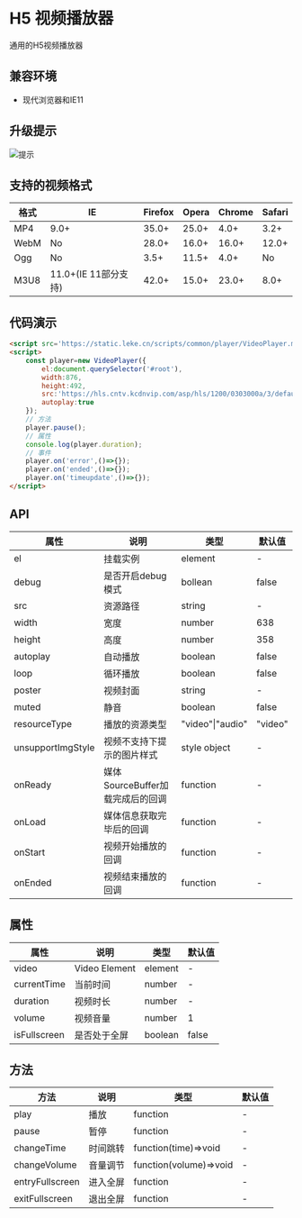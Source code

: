 # H5 视频播放器
通用的H5视频播放器

## 兼容环境
- 现代浏览器和IE11

## 升级提示
![提示](https://static.leke.cn/scripts/common/player/images/upgrade_tip.png)

## 支持的视频格式
| 格式 | IE | Firefox | Opera | Chrome | Safari | 
| --- | --- | --- | --- | --- | --- | 
| MP4 | 9.0+ | 35.0+ | 25.0+ | 4.0+  | 3.2+ |
| WebM | No | 28.0+ | 16.0+| 16.0+  | 12.0+ |
| Ogg | No | 3.5+ | 11.5+ | 4.0+  | No |
| M3U8 | 11.0+(IE 11部分支持) | 42.0+ | 15.0+ | 23.0+  | 8.0+ |

## 代码演示

```html
<script src='https://static.leke.cn/scripts/common/player/VideoPlayer.min.js'></script>
<script>
	const player=new VideoPlayer({
		el:document.querySelector('#root'),
		width:876,
		height:492,
		src:'https://hls.cntv.kcdnvip.com/asp/hls/1200/0303000a/3/default/c9d6fcb3ff7e42f6b6db4199768ff249/1200.m3u8?maxbr=2048',
		autoplay:true
	});
	// 方法
	player.pause();
	// 属性
	console.log(player.duration);
	// 事件
	player.on('error',()=>{});
	player.on('ended',()=>{});
	player.on('timeupdate',()=>{});
</script>
```

## API
| 属性 | 说明 | 类型 | 默认值 | 
| --- | --- | --- | --- | 
| el | 挂载实例 | element | - |
| debug | 是否开启debug模式 | bollean | false |
| src | 资源路径 | string | - |
| width | 宽度 | number | 638 |
| height | 高度 | number | 358 |
| autoplay | 自动播放 | boolean | false |
| loop | 循环播放 | boolean | false |
| poster | 视频封面 | string | - |
| muted | 静音 | boolean | false |
| resourceType | 播放的资源类型 | "video"\|"audio" | "video" |
| unsupportImgStyle | 视频不支持下提示的图片样式 | style object | - |
| onReady | 媒体SourceBuffer加载完成后的回调 | function | - |
| onLoad | 媒体信息获取完毕后的回调 | function | - |
| onStart | 视频开始播放的回调 | function | - |
| onEnded | 视频结束播放的回调 | function | - |

## 属性
| 属性 | 说明 | 类型 | 默认值 | 
| --- | --- | --- | --- | 
| video | Video Element | element | - |
| currentTime | 当前时间 | number | - |
| duration | 视频时长 | number | - |
| volume | 视频音量 | number | 1 |
| isFullscreen | 是否处于全屏 | boolean | false |

## 方法
| 方法 | 说明 | 类型 | 默认值 | 
| --- | --- | --- | --- | 
| play | 播放 | function | - |
| pause | 暂停 | function | - |
| changeTime | 时间跳转 | function(time)=>void | - |
| changeVolume | 音量调节 | function(volume)=>void | - |
| entryFullscreen | 进入全屏 | function | - |
| exitFullscreen | 退出全屏 | function | - |
